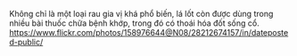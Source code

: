Không chỉ là một loại rau gia vị khá phổ biến, lá lốt còn được dùng trong nhiều bài thuốc chữa bệnh khớp, trong đó có thoái hóa đốt sống cổ.
https://www.flickr.com/photos/158976644@N08/28212674157/in/dateposted-public/
